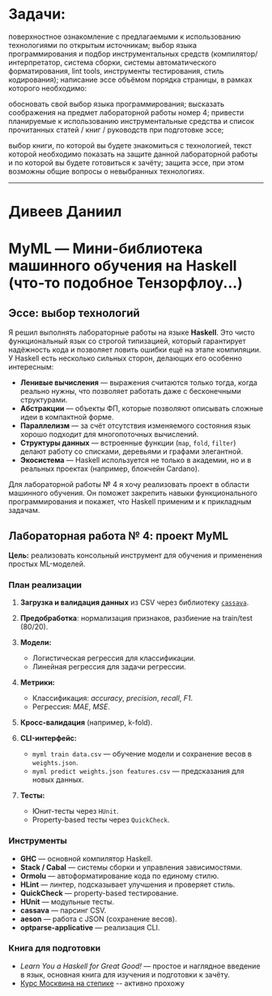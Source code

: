 
# Задачи:

поверхностное ознакомление с предлагаемыми к использованию технологиями по открытым источникам;
выбор языка программирования и подбор инструментальных средств (компилятор/интерпретатор, система сборки, системы автоматического форматирования, lint tools, инструменты тестирования, стиль кодирования);
написание эссе объёмом порядка страницы, в рамках которого необходимо:


обосновать свой выбор языка программирования;
высказать соображения на предмет лабораторной работы номер 4;
привести планируемые к использованию инструментальные средства и список прочитанных статей / книг / руководств при подготовке эссе;


выбор книги, по которой вы будете знакомиться с технологией, текст которой необходимо показать на защите данной лабораторной работы и по которой вы будете готовиться к зачёту;
защита эссе, при этом возможны общие вопросы о невыбранных технологиях.


---------------------------- 
# Дивеев Даниил

# MyML — Мини-библиотека машинного обучения на Haskell (что-то подобное Тензорфлоу...)

## Эссе: выбор технологий

Я решил выполнять лабораторные работы на языке **Haskell**. Это чисто функциональный язык со строгой типизацией, который гарантирует надёжность кода и позволяет ловить ошибки ещё на этапе компиляции. У Haskell есть несколько сильных сторон, делающих его особенно интересным:

* **Ленивые вычисления** — выражения считаются только тогда, когда реально нужны, что позволяет работать даже с бесконечными структурами.
* **Абстракции** — объекты ФП, которые позволяют описывать сложные идеи в компактной форме.
* **Параллелизм** — за счёт отсутствия изменяемого состояния язык хорошо подходит для многопоточных вычислений.
* **Структуры данных** — встроенные функции (`map`, `fold`, `filter`) делают работу со списками, деревьями и графами элегантной.
* **Экосистема** — Haskell используется не только в академии, но и в реальных проектах (например, блокчейн Cardano).

Для лабораторной работы № 4 я хочу реализовать проект в области машинного обучения. Он поможет закрепить навыки функционального программирования и покажет, что Haskell применим и к прикладным задачам.

## Лабораторная работа № 4: проект MyML

**Цель:** реализовать консольный инструмент для обучения и применения простых ML-моделей.

### План реализации

1. **Загрузка и валидация данных** из CSV через библиотеку [`cassava`](https://hackage.haskell.org/package/cassava).
2. **Предобработка**: нормализация признаков, разбиение на train/test (80/20).
3. **Модели:**

   * Логистическая регрессия для классификации.
   * Линейная регрессия для задачи регрессии.
4. **Метрики:**

   * Классификация: *accuracy*, *precision*, *recall*, *F1*.
   * Регрессия: *MAE*, *MSE*.
5. **Кросс-валидация** (например, k-fold).
6. **CLI-интерфейс:**

   * `myml train data.csv` — обучение модели и сохранение весов в `weights.json`.
   * `myml predict weights.json features.csv` — предсказания для новых данных.
7. **Тесты:**

   * Юнит-тесты через `HUnit`.
   * Property-based тесты через `QuickCheck`.

### Инструменты

* **GHC** — основной компилятор Haskell.
* **Stack / Cabal** — системы сборки и управления зависимостями.
* **Ormolu** — автоформатирование кода по единому стилю.
* **HLint** — линтер, подсказывает улучшения и проверяет стиль.
* **QuickCheck** — property-based тестирование.
* **HUnit** — модульные тесты.
* **cassava** — парсинг CSV.
* **aeson** — работа с JSON (сохранение весов).
* **optparse-applicative** — реализация CLI.

### Книга для подготовки

* *Learn You a Haskell for Great Good!* — простое и наглядное введение в язык, основная книга для изучения и подготовки к зачёту.
* [Курс Москвина на степике](https://stepik.org/course/75/syllabus?auth=login) -- активно прохожу
